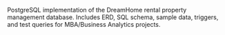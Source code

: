 PostgreSQL implementation of the DreamHome rental property management database. Includes ERD, SQL schema, sample data, triggers, and test queries for MBA/Business Analytics projects.

